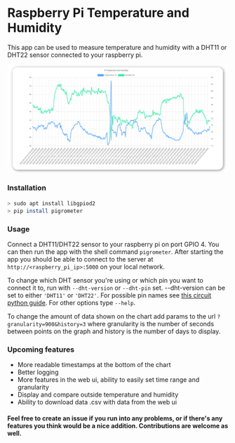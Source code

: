 # Raspberry Pi Temperature and Humidity

This app can be used to measure temperature and humidity with a DHT11 or DHT22 sensor connected to your raspberry pi. 

![Chart](https://github.com/BrianKmdy/PiGrometer/raw/main/docs/chart.png)

### Installation
```bash
> sudo apt install libgpiod2
> pip install pigrometer
```

### Usage
Connect a DHT11/DHT22 sensor to your raspberry pi on port GPIO 4. You can then run the app with the shell command `pigrometer`. After starting the app you should be able to connect to the server at `http://<raspberry_pi_ip>:5000` on your local network.

To change which DHT sensor you're using or which pin you want to connect it to, run with `--dht-version` or `--dht-pin` set. --dht-version can be set to either `'DHT11'` or `'DHT22'`. For possible pin names see [this circuit python guide](https://learn.adafruit.com/circuitpython-essentials/circuitpython-pins-and-modules). For other options type `--help`.


To change the amount of data shown on the chart add params to the url `?granularity=900&history=3` where granularity is the number of seconds between points on the graph and history is the number of days to display.

### Upcoming features
- More readable timestamps at the bottom of the chart
- Better logging
- More features in the web ui, ability to easily set time range and granularity
- Display and compare outside temperature and humidity
- Ability to download data .csv with data from the web ui

#### Feel free to create an issue if you run into any problems, or if there's any features you think would be a nice addition. Contributions are welcome as well.
